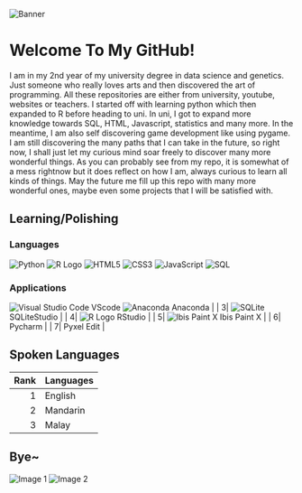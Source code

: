 ![Banner](https://media.giphy.com/media/gMirGc1JyjoyY/giphy.gif)

# Welcome To My GitHub! 

I am in my 2nd year of my university degree in data science and genetics. Just someone who really loves arts and then discovered the art of programming. All these repositories are either from university, youtube, websites or teachers. I started off with learning python which then expanded to R before heading to uni. In uni, I got to expand more knowledge towards SQL, HTML, Javascript, statistics and many more. In the meantime, I am also self discovering game development like using pygame. I am still discovering the many paths that I can take in the future, so right now, I shall just let my curious mind soar freely to discover many more wonderful things. As you can probably see from my repo, it is somewhat of a mess rightnow but it does reflect on how I am, always curious to learn all kinds of things. May the future me fill up this repo with many more wonderful ones, maybe even some projects that I will be satisfied with.

## Learning/Polishing

### Languages
![Python](https://img.icons8.com/dusk/64/python.png)
![R Logo](https://img.icons8.com/dusk/64/registered-trademark.png)
![HTML5](https://img.icons8.com/dusk/64/html-5.png)
![CSS3](https://img.icons8.com/dusk/64/css3.png)
![JavaScript](https://img.icons8.com/dusk/64/javascript-logo.png)
![SQL](https://img.icons8.com/dusk/64/sql.png)

### Applications
![Visual Studio Code](https://img.icons8.com/dusk/64/visual-studio-code-2019.png) VScode
![Anaconda](https://img.icons8.com/dusk/64/anaconda.png) Anaconda |
|      3| ![SQLite](https://img.icons8.com/dusk/64/database.png) SQLiteStudio |
|      4| ![R Logo](https://img.icons8.com/dusk/64/registered-trademark.png) RStudio |
|      5| ![Ibis Paint X](https://img.icons8.com/dusk/64/ibis-paint-x.png) Ibis Paint X |
|      6| Pycharm |
|      7| Pyxel Edit |

## Spoken Languages

| Rank | Languages |
|-----:|-----------|
|     1| English   |
|     2| Mandarin  |
|     3| Malay     |

## Bye~

![Image 1](https://media.giphy.com/media/ramBbsu5kGc8AJHd1h/giphy.gif)
![Image 2](https://media.giphy.com/media/2xu5zpSV3oqKcCSZ49/giphy.gif)

